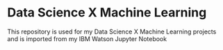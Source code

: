 # Data Science X Machine Learning
This repository is used for my Data Science X Machine Learning projects and is imported from my IBM Watson Jupyter Notebook
